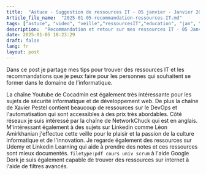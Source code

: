 ```yaml
--- 
title:  "Astuce - Suggestion de ressources IT - 05 janvier - Janvier 2025 - Astuce"
Article_file_name:  "2025-01-05-recommandation-ressources-IT.md"
tags: ["astuce", "video", "veille","ressourcesIT","education", "jan", "jan-2025"]
description:  "Recommandation et retour sur mes ressources IT - 05 Janvier"
date: 2025-01-05 18:23:29
draft: false 
lang: fr
layout: post
---
```



Dans ce post je partage mes tips pour trouver des ressources IT et les recommandations que je peux faire pour les personnes qui souhaitent se former dans le domaine de l'informatique.



La chaîne Youtube de Cocadmin est également très intéressante pour les sujets de sécurité informatique et de développement web.
De plus la chaîne de Xavier Pestel contient beaucoup de ressources sur le DevOps et l'automatisation qui sont accessibles à des prix très abordables.
Côté réseaux je suis intéressé par la chaîne de NetworkChuck qui est en anglais. 
M'intéressant également à des sujets sur Linkedin comme Léon Amirkhanian j'effectue cette veille pour le plaisir et la passion de la culture informatique et de l'innovation.
Je regarde également des ressources sur Udemy et Linkedin Learning qui aide à prendre des notes et ces ressources sont mieux documentés.
`filetype:pdf cours univ scrum` à l'aide Google Dork je suis également capable de trouver des ressources sur internet à l'aide de filtres avancés.  